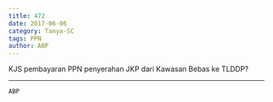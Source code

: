 ```yaml
---
title: 472
date: 2017-06-06
category: Tanya-SC
tags: PPN
author: ABP
---
```


KJS pembayaran PPN penyerahan JKP dari Kawasan Bebas ke TLDDP?

---



`ABP`
